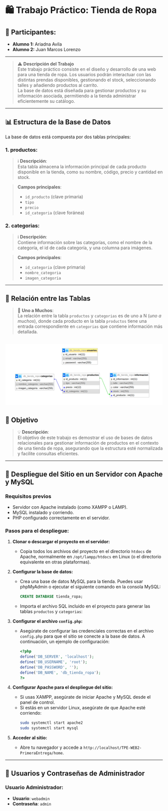 # 🛍️ **Trabajo Práctico: Tienda de Ropa**

## **👥 Participantes**:

- **Alumno 1:** Ariadna Avila
- **Alumno 2:** Juan Marcos Lorenzo

---

> ⚠️ **Descripción del Trabajo**  
> Este trabajo práctico consiste en el diseño y desarrollo de una web para una tienda de ropa. Los usuarios podrán interactuar con las distintas prendas disponibles, gestionando el stock, seleccionando talles y añadiendo productos al carrito.  
> La base de datos está diseñada para gestionar productos y su información asociada, permitiendo a la tienda administrar eficientemente su catálogo.

---

## 📊 **Estructura de la Base de Datos**

La base de datos está compuesta por dos tablas principales:

### **1. productos**:

> ℹ️ **Descripción**:  
> Esta tabla almacena la información principal de cada producto disponible en la tienda, como su nombre, código, precio y cantidad en stock.

> **Campos principales**:
>
> - `id_producto` (clave primaria)
> - `tipo`
> - `precio`
> - `id_categoria` (clave foránea)

### **2. categorias**:

> ℹ️ **Descripción**:  
> Contiene información sobre las categorías, como el nombre de la categoría, el id de cada categoría, y una columna para imágenes.

> **Campos principales**:
>
> - `id_categoria` (clave primaria)
> - `nombre_categoria`
> - `imagen_categoria`

---

## 🔗 **Relación entre las Tablas**

> 🔄 **Uno a Muchos**:  
> La relación entre la tabla `productos` y `categorias` es de uno a N (_uno a muchos_), donde cada producto en la tabla `productos` tiene una entrada correspondiente en `categorias` que contiene información más detallada.

## ![Diagrama de la relación entre tablas](imagenes/relacion.png)

## 🎯 **Objetivo**

> 💡 **Descripción**:  
> El objetivo de este trabajo es demostrar el uso de bases de datos relacionales para gestionar información de productos en el contexto de una tienda de ropa, asegurando que la estructura esté normalizada y facilite consultas eficientes.

---

## 🚀 **Despliegue del Sitio en un Servidor con Apache y MySQL**

### **Requisitos previos**

- Servidor con Apache instalado (como XAMPP o LAMP).
- MySQL instalado y corriendo.
- PHP configurado correctamente en el servidor.

### **Pasos para el despliegue:**

1. **Clonar o descargar el proyecto en el servidor:**

   - Copia todos los archivos del proyecto en el directorio `htdocs` de Apache, normalmente en `/opt/lampp/htdocs` en Linux (o el directorio equivalente en otras plataformas).

2. **Configurar la base de datos:**

   - Crea una base de datos MySQL para la tienda. Puedes usar phpMyAdmin o ejecutar el siguiente comando en la consola MySQL:
     ```sql
     CREATE DATABASE tienda_ropa;
     ```
   - Importa el archivo SQL incluido en el proyecto para generar las tablas `productos` y `categorias`:

3. **Configurar el archivo `config.php`:**

   - Asegúrate de configurar las credenciales correctas en el archivo `config.php` para que el sitio se conecte a la base de datos. A continuación, un ejemplo de configuración:
     ```php
     <?php
     define('DB_SERVER', 'localhost');
     define('DB_USERNAME', 'root');
     define('DB_PASSWORD', '');
     define('DB_NAME', 'db_tienda_ropa');
     ?>
     ```

4. **Configurar Apache para el despliegue del sitio:**

   - Si usas XAMPP, asegúrate de iniciar Apache y MySQL desde el panel de control.
   - Si estás en un servidor Linux, asegúrate de que Apache esté corriendo:
     ```bash
     sudo systemctl start apache2
     sudo systemctl start mysql
     ```

5. **Acceder al sitio:**
   - Abre tu navegador y accede a `http://localhost/TPE-WEB2-PrimeraEntrega/home`.

---

## 🔑 **Usuarios y Contraseñas de Administrador**

### Usuario Administrador:

- **Usuario**: `webadmin`
- **Contraseña**: `admin`
